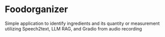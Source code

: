 # Foodorganizer
Simple application to identify ingredients and its quantity or measurement utilizing Speech2text, LLM RAG, and Gradio from audio recording
